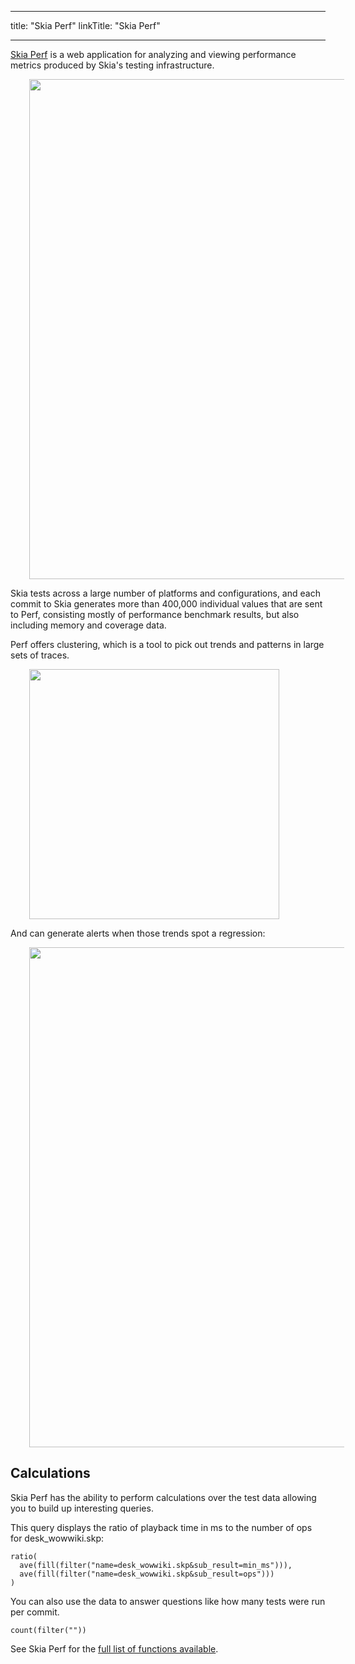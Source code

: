 
---
title: "Skia Perf"
linkTitle: "Skia Perf"

---


[Skia Perf](https://perf.skia.org) is a web application for analyzing and
viewing performance metrics produced by Skia's testing infrastructure.

<img src=../Perf.png style="margin-left:30px" align="left" width="800"/> <br clear="left">

Skia tests across a large number of platforms and configurations, and each
commit to Skia generates more than 400,000 individual values that are sent to
Perf, consisting mostly of performance benchmark results, but also including
memory and coverage data.

Perf offers clustering, which is a tool to pick out trends and patterns in large sets of traces.

<img src=../Cluster.png style="margin-left:30px" align="left" width="400"/> <br clear="left">

And can generate alerts when those trends spot a regression:

<img src=../Regression.png style="margin-left:30px" align="left" width="800"/> <br clear="left">


## Calculations

Skia Perf has the ability to perform calculations over the test data
allowing you to build up interesting queries.

This query displays the ratio of playback time in ms to the number of ops for desk\_wowwiki.skp:

    ratio(
      ave(fill(filter("name=desk_wowwiki.skp&sub_result=min_ms"))),
      ave(fill(filter("name=desk_wowwiki.skp&sub_result=ops")))
    )

You can also use the data to answer questions like how many tests were run per commit.

    count(filter(""))

See Skia Perf for the [full list of functions available](https://perf.skia.org/help/).

